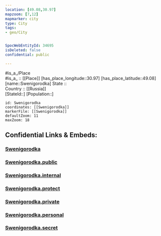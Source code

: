 ```yaml
---
location: [49.08,30.97] 
mapzoom: [7,12] 
mapmarker: city 
type: City
tags:
- geo/City


SpocWebEntityId: 34695
isDeleted: false
confidential: public

---
```

#is_a_/Place  
#is_a_ :: [[Place]] 
[has_place_longitude::30.97] 
[has_place_latitude::49.08] 
[name::Swenigorodka] 
State ::  
Country :: [[Russia]]  
[StateId::] 
[Population::] 



```leaflet
id: Swenigorodka
coordinates: [[Swenigorodka]] 
markerFile: [[Swenigorodka]] 
defaultZoom: 11 
maxZoom: 18
```


## Confidential Links & Embeds: 

### [Swenigorodka](/_Standards/Earth/Continent/Europe/Europe~East/Ukraine/Regions~Ukraine/Cherkasy/City/Swenigorodka.md) 

### [Swenigorodka.public](/_public/Earth/Continent/Europe/Europe~East/Ukraine/Regions~Ukraine/Cherkasy/City/Swenigorodka.public.md) 

### [Swenigorodka.internal](/_internal/Earth/Continent/Europe/Europe~East/Ukraine/Regions~Ukraine/Cherkasy/City/Swenigorodka.internal.md) 

### [Swenigorodka.protect](/_protect/Earth/Continent/Europe/Europe~East/Ukraine/Regions~Ukraine/Cherkasy/City/Swenigorodka.protect.md) 

### [Swenigorodka.private](/_private/Earth/Continent/Europe/Europe~East/Ukraine/Regions~Ukraine/Cherkasy/City/Swenigorodka.private.md) 

### [Swenigorodka.personal](/_personal/Earth/Continent/Europe/Europe~East/Ukraine/Regions~Ukraine/Cherkasy/City/Swenigorodka.personal.md) 

### [Swenigorodka.secret](/_secret/Earth/Continent/Europe/Europe~East/Ukraine/Regions~Ukraine/Cherkasy/City/Swenigorodka.secret.md)

